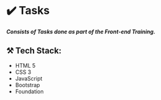 # ✔️ Tasks

***Consists of Tasks done as part of the Front-end Training.***

## ⚒️ Tech Stack:
- HTML 5
- CSS 3
- JavaScript
- Bootstrap
- Foundation

